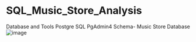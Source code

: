 # SQL_Music_Store_Analysis

Database and Tools
Postgre SQL
PgAdmin4
Schema- Music Store Database
![image](https://github.com/patelk11/SQL_Music_Store_Analysis/assets/173055569/fe66c450-1b29-4e0c-abfa-31f2388e9445)
